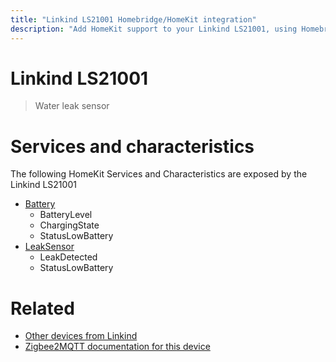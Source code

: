 ```yaml
---
title: "Linkind LS21001 Homebridge/HomeKit integration"
description: "Add HomeKit support to your Linkind LS21001, using Homebridge, Zigbee2MQTT and homebridge-z2m."
---
```

<!---
This file has been GENERATED using src/docgen/docgen.ts
DO NOT EDIT THIS FILE MANUALLY!
-->
# Linkind LS21001
> Water leak sensor


# Services and characteristics
The following HomeKit Services and Characteristics are exposed by
the Linkind LS21001

* [Battery](../../battery.md)
  * BatteryLevel
  * ChargingState
  * StatusLowBattery
* [LeakSensor](../../sensors.md)
  * LeakDetected
  * StatusLowBattery


# Related
* [Other devices from Linkind](../index.md#linkind)
* [Zigbee2MQTT documentation for this device](https://www.zigbee2mqtt.io/devices/LS21001.html)